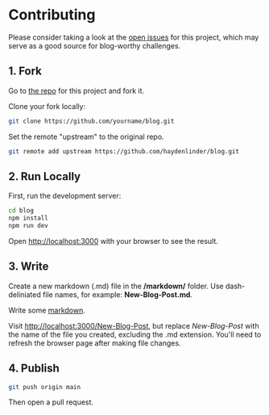 # Contributing

Please consider taking a look at the [open issues](https://github.com/haydenlinder/blog/issues) for this project, which may serve as a good source for blog-worthy challenges.

## 1. Fork

Go to [the repo](https://github.com/haydenlinder/blog) for this project and fork it.

Clone your fork locally:
```bash
git clone https://github.com/yourname/blog.git
```
Set the remote "upstream" to the original repo.
```bash
git remote add upstream https://github.com/haydenlinder/blog.git
```

## 2. Run Locally
First, run the development server:

```bash
cd blog
npm install
npm run dev
```

Open [http://localhost:3000](http://localhost:3000) with your browser to see the result.

## 3. Write

Create a new markdown (.md) file in the **/markdown/** folder. Use dash-deliniated file names, for example: **New-Blog-Post.md**.

Write some [markdown](https://github.com/adam-p/markdown-here/wiki/Markdown-Cheatsheet).

Visit [http://localhost:3000/New-Blog-Post](http://localhost:3000/New-Blog-Post), but replace *New-Blog-Post* with the name of the file you created, excluding the .md extension. You'll need to refresh the browser page after making file changes.

## 4. Publish
```bash
git push origin main
```

Then open a pull request.